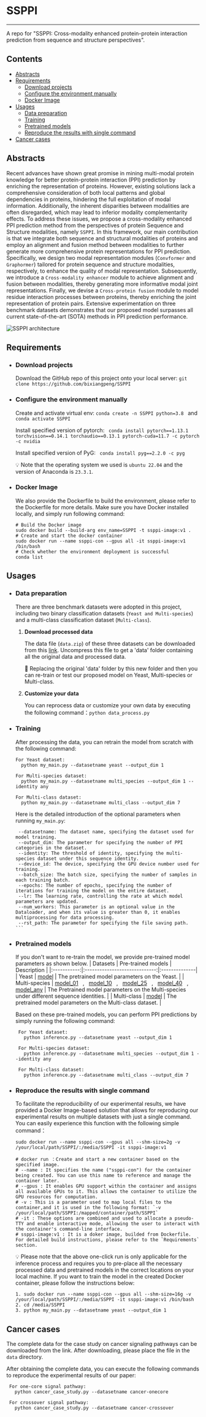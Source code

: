 # SSPPI
---
A repo for "SSPPI: Cross-modality enhanced protein-protein interaction prediction from sequence and structure perspectives".


## Contents

* [Abstracts](#abstracts)
* [Requirements](#requirements)
   * [Download projects](#download-projects)
   * [Configure the environment manually](#configure-the-environment-manually)
   * [Docker Image](#docker-image)
* [Usages](#usages)
   * [Data preparation](#data-preparation)
   * [Training](#training)
   * [Pretrained models](#pretrained-models)
   * [Reproduce the results with single command](#reproduce-the-results-with-single-command)
* [Cancer cases](#cancer-cases)

## Abstracts
Recent advances have shown great promise in mining multi-modal protein knowledge for better protein-protein interaction (PPI) prediction by enriching the representation of proteins. However, existing solutions lack a comprehensive consideration of both local patterns and global dependencies in proteins, hindering the full exploitation of modal information. Additionally, the inherent disparities between modalities are often disregarded, which may lead to inferior modality complementarity effects. To address these issues, we propose a cross-modality enhanced PPI prediction method from the perspectives of protein Sequence and Structure modalities, namely `SSPPI`. In this framework, our main contribution is that we integrate both sequence and structural modalities of proteins and employ an alignment and fusion method between modalities to further generate more comprehensive protein representations for PPI prediction. Specifically, we design two modal representation modules (`Convformer` and `Graphormer`) tailored for protein sequence and structure modalities, respectively, to enhance the quality of modal representation. Subsequently, we introduce a `Cross-modality enhancer` module to achieve alignment and fusion between modalities, thereby generating more informative modal joint representations. Finally, we devise a `Cross-protein fusion` module to model residue interaction processes between proteins, thereby enriching the joint representation of protein pairs. Extensive experimentation on three benchmark datasets demonstrates that our proposed model surpasses all current state-of-the-art (SOTA) methods in PPI prediction performance.

![SSPPI architecture](https://github.com/anonymous-account-for-blind-review/SSPPI/blob/main/framework.png)


## Requirements

* ### Download projects

   Download the GitHub repo of this project onto your local server: `git clone https://github.com/bixiangpeng/SSPPI`


* ### Configure the environment manually

   Create and activate virtual env: `conda create -n SSPPI python=3.8 ` and `conda activate SSPPI`
   
   Install specified version of pytorch: ` conda install pytorch==1.13.1 torchvision==0.14.1 torchaudio==0.13.1 pytorch-cuda=11.7 -c pytorch -c nvidia`
   
   Install specified version of PyG: ` conda install pyg==2.2.0 -c pyg`
   
   :bulb: Note that the operating system we used is `ubuntu 22.04` and the version of Anaconda is `23.3.1`.


* ### Docker Image

    We also provide the Dockerfile to build the environment, please refer to the Dockerfile for more details. Make sure you have Docker installed locally, and simply run following command:
   ```shell
   # Build the Docker image
   sudo docker build --build-arg env_name=SSPPI -t ssppi-image:v1 .
   # Create and start the docker container
   sudo docker run --name ssppi-con --gpus all -it ssppi-image:v1 /bin/bash
   # Check whether the environment deployment is successful
   conda list 
   ```

  
##  Usages

* ### Data preparation
  There are three benchmark datasets were adopted in this project, including two binary classification datasets (`Yeast and Multi-species`) and a multi-class classification dataset (`Multi-class`).

   1. __Download processed data__
   
      The data file (`data.zip`) of these three datasets can be downloaded from this [link](https://pan.baidu.com/s/1KI4DrDVXInQaM5Wv1_0NSw?pwd=6shz). Uncompress this file to get a 'data' folder containing all the original data and processed data.
      
      🌳 Replacing the original 'data' folder by this new folder and then you can re-train or test our proposed model on Yeast, Multi-species or Multi-class.  
      
   3. __Customize your data__
      
      You can reprocess data or customize your own data by executing the following command：`python data_process.py`
      

* ### Training
  After processing the data, you can retrain the model from scratch with the following command:
  ```text
  For Yeast dataset:
    python my_main.py --datasetname yeast --output_dim 1

  For Multi-species dataset:
    python my_main.py --datasetname multi_species --output_dim 1 --identity any

  For Multi-class dataset:
    python my_main.py --datasetname multi_class --output_dim 7  

   ```
  
  Here is the detailed introduction of the optional parameters when running `my_main.py`:
   ```text
    --datasetname: The dataset name, specifying the dataset used for model training.
    --output_dim: The parameter for specifying the number of PPI categories in the dataset.
    --identity: The threshold of identity, specifying the multi-species dataset under this sequence identity.
    --device_id: The device, specifying the GPU device number used for training.
    --batch_size: The batch size, specifying the number of samples in each training batch.
    --epochs: The number of epochs, specifying the number of iterations for training the model on the entire dataset.
    --lr: The learning rate, controlling the rate at which model parameters are updated.
    --num_workers: This parameter is an optional value in the Dataloader, and when its value is greater than 0, it enables multiprocessing for data processing.
    --rst_path: The parameter for specifying the file saving path.  ```

* ### Pretrained models

   If you don't want to re-train the model, we provide pre-trained model parameters as shown below. 
<a name="pretrained-models"></a>
   | Datasets | Pre-trained models          | Description |
   |:-----------:|:-----------------------------:|:--------------|
   | Yeast    | [model](https://github.com/bixiangpeng/SSPPI/blob/main/model_pkl/yeast/model.pkl) | The pretrained model parameters on the Yeast. |
   | Multi-species     | [model_01](https://github.com/bixiangpeng/SSPPI/blob/main/model_pkl/multi_species/model_01.pkl) &nbsp; , &nbsp; [model_10](https://github.com/bixiangpeng/SSPPI/blob/main/model_pkl/multi_species/model_10.pkl) &nbsp; , &nbsp; [model_25](https://github.com/bixiangpeng/SSPPI/blob/main/model_pkl/multi_species/model_25.pkl) &nbsp; , &nbsp; [model_40](https://github.com/bixiangpeng/SSPPI/blob/main/model_pkl/multi_species/model_40.pkl)  &nbsp; , &nbsp; [model_any](https://github.com/bixiangpeng/SSPPI/blob/main/model_pkl/multi_species/model_any.pkl)      | The Pretrained model parameters on the Multi-species under different sequence identities. |
   | Multi-class    | [model](https://github.com/bixiangpeng/SSPPI/blob/main/model_pkl/multi_class/model.pkl)   | The pretrained model parameters on the Multi-class dataset. |
  
   Based on these pre-trained models, you can perform PPI predictions by simply running the following command:
   ```text
    For Yeast dataset:
      python inference.py --datasetname yeast --output_dim 1
  
    For Multi-species dataset:
      python inference.py --datasetname multi_species --output_dim 1 --identity any
  
    For Multi-class dataset:
      python inference.py --datasetname multi_class --output_dim 7  

   ```

* ### Reproduce the results with single command
   To facilitate the reproducibility of our experimental results, we have provided a Docker Image-based solution that allows for reproducing our experimental results on multiple datasets with just a single command. You can easily experience this function with the following simple command：
  ```text
  sudo docker run --name ssppi-con --gpus all --shm-size=2g -v /your/local/path/SSPPI/:/media/SSPPI -it ssppi-image:v1

  # docker run ：Create and start a new container based on the specified image.
  # --name : It specifies the name ("ssppi-con") for the container being created. You can use this name to reference and manage the container later.
  # --gpus : It enables GPU support within the container and assigns all available GPUs to it. This allows the container to utilize the GPU resources for computation.
  # -v : This is a parameter used to map local files to the container,and it is used in the following format: `-v /your/local/path/SSPPI:/mapped/container/path/SSPPI`
  # -it : These options are combined and used to allocate a pseudo-TTY and enable interactive mode, allowing the user to interact with the container's command-line interface.
  # ssppi-image:v1 : It is a doker image, builded from Dockerfile. For detailed build instructions, please refer to the `Requirements` section.
  ```
  :bulb: Please note that the above one-click run is only applicable for the inference process and requires you to pre-place all the necessary processed data and pretrained models in the correct locations on your local machine. If you want to train the model in the created Docker container, please follow the instructions below:
   ```text
   1. sudo docker run --name ssppi-con --gpus all --shm-size=16g -v /your/local/path/SSPPI/:/media/SSPPI -it ssppi-image:v1 /bin/bash
   2. cd /media/SSPPI
   3. python my_main.py --datasetname yeast --output_dim 1
   ```

## Cancer cases
The complete data for the case study on cancer signaling pathways can be downloaded from the link. After downloading, please place the file in the `data` directory.

After obtaining the complete data, you can execute the following commands to reproduce the experimental results of our paper:
   ```text
    For one-core signal pathway:
      python cancer_case_study.py --datasetname cancer-onecore
  
    For crossover signal pathway:
      python cancer_case_study.py --datasetname cancer-crossover

   ```
